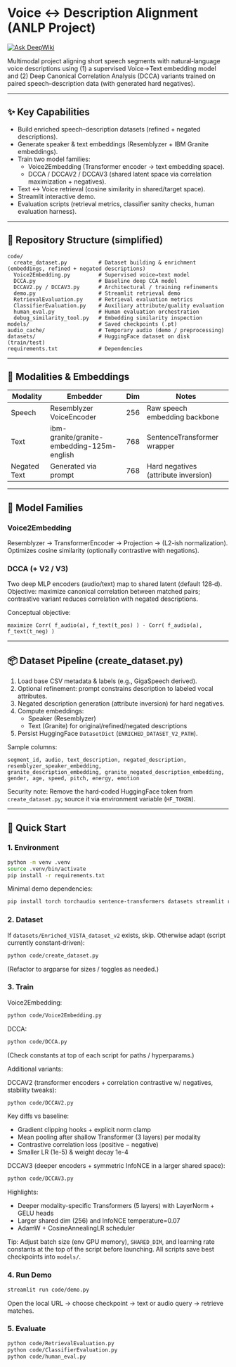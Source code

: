 <!-- PROJECT TITLE -->
# Voice ↔ Description Alignment (ANLP Project)

[![Ask DeepWiki](https://deepwiki.com/badge.svg)](https://deepwiki.com/Gal-bloch/ANLP)

Multimodal project aligning short speech segments with natural‑language voice descriptions using (1) a supervised Voice→Text embedding model and (2) Deep Canonical Correlation Analysis (DCCA) variants trained on paired speech–description data (with generated hard negatives).

---

## ✨ Key Capabilities
* Build enriched speech–description datasets (refined + negated descriptions).
* Generate speaker & text embeddings (Resemblyzer + IBM Granite embeddings).
* Train two model families:
  * Voice2Embedding (Transformer encoder → text embedding space).
  * DCCA / DCCAV2 / DCCAV3 (shared latent space via correlation maximization + negatives).
* Text ↔ Voice retrieval (cosine similarity in shared/target space).
* Streamlit interactive demo.
* Evaluation scripts (retrieval metrics, classifier sanity checks, human evaluation harness).

---

## 🧱 Repository Structure (simplified)
```
code/
  create_dataset.py          # Dataset building & enrichment (embeddings, refined + negated descriptions)
  Voice2Embedding.py         # Supervised voice→text model
  DCCA.py                    # Baseline deep CCA model
  DCCAV2.py / DCCAV3.py      # Architectural / training refinements
  demo.py                    # Streamlit retrieval demo
  RetrievalEvaluation.py     # Retrieval evaluation metrics
  ClassifierEvaluation.py    # Auxiliary attribute/quality evaluation
  human_eval.py              # Human evaluation orchestration
  debug_similarity_tool.py   # Embedding similarity inspection
models/                      # Saved checkpoints (.pt)
audio_cache/                 # Temporary audio (demo / preprocessing)
datasets/                    # HuggingFace dataset on disk (train/test)
requirements.txt             # Dependencies
```

---

## 🧪 Modalities & Embeddings
| Modality | Embedder | Dim | Notes |
|----------|----------|-----|-------|
| Speech | Resemblyzer VoiceEncoder | 256 | Raw speech embedding backbone |
| Text | ibm-granite/granite-embedding-125m-english | 768 | SentenceTransformer wrapper |
| Negated Text | Generated via prompt | 768 | Hard negatives (attribute inversion) |

---

## 🧬 Model Families
### Voice2Embedding
Resemblyzer → TransformerEncoder → Projection → (L2-ish normalization). Optimizes cosine similarity (optionally contrastive with negations).

### DCCA (+ V2 / V3)
Two deep MLP encoders (audio/text) map to shared latent (default 128‑d). Objective: maximize canonical correlation between matched pairs; contrastive variant reduces correlation with negated descriptions.

Conceptual objective:
```
maximize Corr( f_audio(a), f_text(t_pos) ) - Corr( f_audio(a), f_text(t_neg) )
```

---

## 📦 Dataset Pipeline (create_dataset.py)
1. Load base CSV metadata & labels (e.g., GigaSpeech derived).
2. Optional refinement: prompt constrains description to labeled vocal attributes.
3. Negated description generation (attribute inversion) for hard negatives.
4. Compute embeddings:
   * Speaker (Resemblyzer)
   * Text (Granite) for original/refined/negated descriptions
5. Persist HuggingFace `DatasetDict` (`ENRICHED_DATASET_V2_PATH`).

Sample columns:
```
segment_id, audio, text_description, negated_description,
resemblyzer_speaker_embedding,
granite_description_embedding, granite_negated_description_embedding,
gender, age, speed, pitch, energy, emotion
```

Security note: Remove the hard‑coded HuggingFace token from `create_dataset.py`; source it via environment variable (`HF_TOKEN`).

---

## 🚀 Quick Start
### 1. Environment
```bash
python -m venv .venv
source .venv/bin/activate
pip install -r requirements.txt
```
Minimal demo dependencies:
```bash
pip install torch torchaudio sentence-transformers datasets streamlit resemblyzer soundfile librosa
```

### 2. Dataset
If `datasets/Enriched_VISTA_dataset_v2` exists, skip. Otherwise adapt (script currently constant‑driven):
```bash
python code/create_dataset.py
```
(Refactor to argparse for sizes / toggles as needed.)

### 3. Train
Voice2Embedding:
```bash
python code/Voice2Embedding.py
```
DCCA:
```bash
python code/DCCA.py
```
(Check constants at top of each script for paths / hyperparams.)

Additional variants:

DCCAV2 (transformer encoders + correlation contrastive w/ negatives, stability tweaks):
```bash
python code/DCCAV2.py
```
Key diffs vs baseline:
* Gradient clipping hooks + explicit norm clamp
* Mean pooling after shallow Transformer (3 layers) per modality
* Contrastive correlation loss (positive − negative)
* Smaller LR (1e-5) & weight decay 1e-4

DCCAV3 (deeper encoders + symmetric InfoNCE in a larger shared space):
```bash
python code/DCCAV3.py
```
Highlights:
* Deeper modality-specific Transformers (5 layers) with LayerNorm + GELU heads
* Larger shared dim (256) and InfoNCE temperature=0.07
* AdamW + CosineAnnealingLR scheduler

Tip: Adjust batch size (env GPU memory), `SHARED_DIM`, and learning rate constants at the top of the script before launching. All scripts save best checkpoints into `models/`.

### 4. Run Demo
```bash
streamlit run code/demo.py
```
Open the local URL → choose checkpoint → text or audio query → retrieve matches.

### 5. Evaluate
```bash
python code/RetrievalEvaluation.py
python code/ClassifierEvaluation.py
python code/human_eval.py
```
